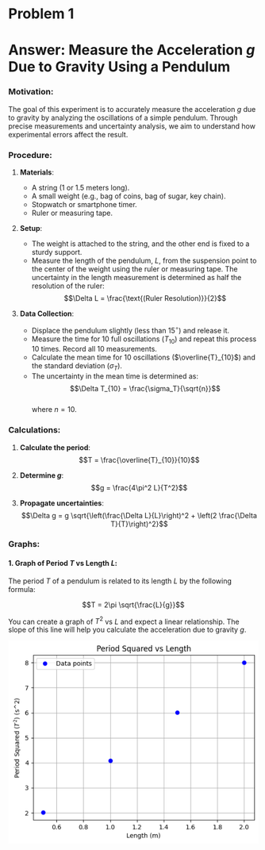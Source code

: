 # Problem 1
# Answer: Measure the Acceleration $g$ Due to Gravity Using a Pendulum

### Motivation:
The goal of this experiment is to accurately measure the acceleration $g$ due to gravity by analyzing the oscillations of a simple pendulum. Through precise measurements and uncertainty analysis, we aim to understand how experimental errors affect the result.

### Procedure:

1. **Materials**:
   - A string (1 or 1.5 meters long).
   - A small weight (e.g., bag of coins, bag of sugar, key chain).
   - Stopwatch or smartphone timer.
   - Ruler or measuring tape.

2. **Setup**:
   - The weight is attached to the string, and the other end is fixed to a sturdy support.
   - Measure the length of the pendulum, $L$, from the suspension point to the center of the weight using the ruler or measuring tape. The uncertainty in the length measurement is determined as half the resolution of the ruler:  
     $$\Delta L = \frac{\text{(Ruler Resolution)}}{2}$$

3. **Data Collection**:
   - Displace the pendulum slightly (less than $15^\circ$) and release it.
   - Measure the time for 10 full oscillations ($T_{10}$) and repeat this process 10 times. Record all 10 measurements.
   - Calculate the mean time for 10 oscillations ($\overline{T}_{10}$) and the standard deviation ($\sigma_T$).
   - The uncertainty in the mean time is determined as:  
     $$\Delta T_{10} = \frac{\sigma_T}{\sqrt{n}}$$  
     where $n = 10$.

### Calculations:

1. **Calculate the period**:  
   $$T = \frac{\overline{T}_{10}}{10}$$

2. **Determine $g$**:  
   $$g = \frac{4\pi^2 L}{T^2}$$

3. **Propagate uncertainties**:  
   $$\Delta g = g \sqrt{\left(\frac{\Delta L}{L}\right)^2 + \left(2 \frac{\Delta T}{T}\right)^2}$$

### Graphs:

#### 1. Graph of Period $T$ vs Length $L$:

The period $T$ of a pendulum is related to its length $L$ by the following formula:

$$T = 2\pi \sqrt{\frac{L}{g}}$$

You can create a graph of $T^2$ vs $L$ and expect a linear relationship. The slope of this line will help you calculate the acceleration due to gravity $g$.


![alt text](image.png)
